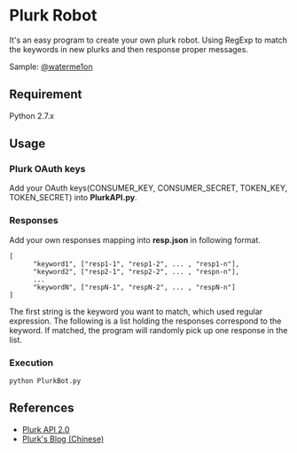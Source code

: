 Plurk Robot
=
It's an easy program to create your own plurk robot.
Using RegExp to match the keywords in new plurks and then response proper messages.

Sample: [@waterme1on](http://plurk.com/waterme1on)

Requirement
-
Python 2.7.x


Usage
-
### Plurk OAuth keys
Add your OAuth keys(CONSUMER_KEY, CONSUMER_SECRET, TOKEN_KEY, TOKEN_SECRET) into **PlurkAPI.py**.
### Responses
Add your own responses mapping into **resp.json** in following format.
```
[
      "keyword1", ["resp1-1", "resp1-2", ... , "resp1-n"],
      "keyword2", ["resp2-1", "resp2-2", ... , "respn-n"],
      ...
      "keywordN", ["respN-1", "respN-2", ... , "respN-n"]
]
```
The first string is the keyword you want to match, which used regular expression. 
The following is a list holding the responses correspond to the keyword. 
If matched, the program will randomly pick up one response in the list.
### Execution
```python PlurkBot.py```


References
-
* [Plurk API 2.0](http://www.plurk.com/API/)
* [Plurk's Blog (Chinese)](http://zh.blog.plurk.com/archives/1121)
